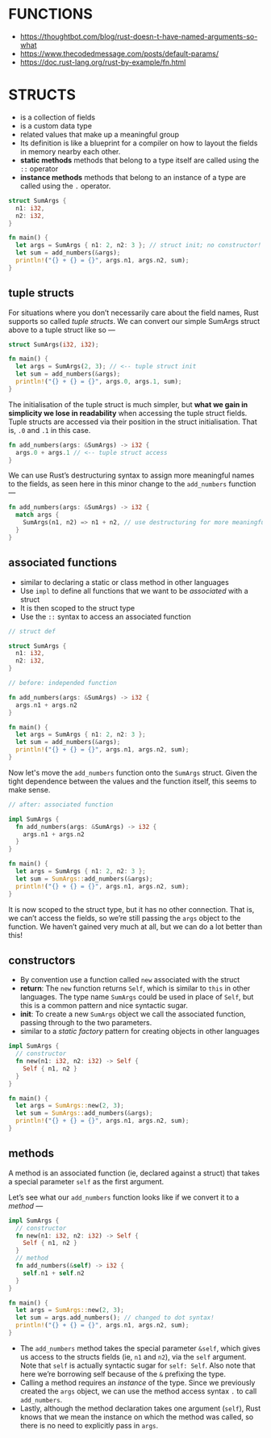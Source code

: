 # FUNCTIONS

- https://thoughtbot.com/blog/rust-doesn-t-have-named-arguments-so-what
- https://www.thecodedmessage.com/posts/default-params/
- https://doc.rust-lang.org/rust-by-example/fn.html

# STRUCTS

- is a collection of fields
- is a custom data type
- related values that make up a meaningful group
- Its definition is like a blueprint for a compiler on how to layout the fields in memory nearby each other.
- **static methods**
  methods that belong to a type itself are called using the `::` operator
- **instance methods** 
  methods that belong to an instance of a type are called using the `.` operator.

```rust
struct SumArgs {
  n1: i32,
  n2: i32,
}
```

```rust
fn main() {
  let args = SumArgs { n1: 2, n2: 3 }; // struct init; no constructor!
  let sum = add_numbers(&args);
  println!("{} + {} = {}", args.n1, args.n2, sum);
}
```

## tuple structs

For situations where you don’t necessarily care about the field names, Rust supports so called _tuple structs_. We can convert our simple SumArgs struct above to a tuple struct like so —

```rust
struct SumArgs(i32, i32);
```

```rust
fn main() {
  let args = SumArgs(2, 3); // <-- tuple struct init
  let sum = add_numbers(&args);
  println!("{} + {} = {}", args.0, args.1, sum);
}
```

The initialisation of the tuple struct is much simpler, but **what we gain in simplicity we lose in readability** when accessing the tuple struct fields. Tuple structs are accessed via their position in the struct initialisation. That is, `.0` and `.1` in this case.

```rust
fn add_numbers(args: &SumArgs) -> i32 {
  args.0 + args.1 // <-- tuple struct access
}
```

We can use Rust’s destructuring syntax to assign more meaningful names to the fields, as seen here in this minor change to the `add_numbers` function —

```rust
fn add_numbers(args: &SumArgs) -> i32 {
  match args {
    SumArgs(n1, n2) => n1 + n2, // use destructuring for more meaningful names
  }
}
```

## associated functions 

- similar to declaring a static or class method in other languages
- Use `impl` to define all functions that we want to be _associated_ with a struct
- It is then scoped to the struct type
- Use the `::` syntax to access an associated function

```rust
// struct def

struct SumArgs {
  n1: i32,
  n2: i32,
}
```

```rust
// before: independed function

fn add_numbers(args: &SumArgs) -> i32 {
  args.n1 + args.n2
}

fn main() {
  let args = SumArgs { n1: 2, n2: 3 };
  let sum = add_numbers(&args);
  println!("{} + {} = {}", args.n1, args.n2, sum);
}
```

Now let's move the `add_numbers` function onto the `SumArgs` struct. Given the tight dependence between the values and the function itself, this seems to make sense.

```rust
// after: associated function

impl SumArgs {
  fn add_numbers(args: &SumArgs) -> i32 {
    args.n1 + args.n2
  }
}

fn main() {
  let args = SumArgs { n1: 2, n2: 3 };
  let sum = SumArgs::add_numbers(&args);
  println!("{} + {} = {}", args.n1, args.n2, sum);
}
```

It is now scoped to the struct type, but it has no other connection. That is, we can’t access the fields, so we’re still passing the `args` object to the function. We haven’t gained very much at all, but we can do a lot better than this!

## constructors

- By convention use a function called `new` associated with the struct
- **return**: The `new` function returns `Self`, which is similar to `this` in other languages.
  The type name `SumArgs` could be used in place of `Self`, but this is a common pattern and nice syntactic sugar.
- **init**: To create a new `SumArgs` object we call the associated function, passing through to the two parameters.
- similar to a _static factory_ pattern for creating objects in other languages

```rust
impl SumArgs {
  // constructor
  fn new(n1: i32, n2: i32) -> Self {
    Self { n1, n2 }
  }
}

fn main() {
  let args = SumArgs::new(2, 3);
  let sum = SumArgs::add_numbers(&args);
  println!("{} + {} = {}", args.n1, args.n2, sum);
}
```

## methods

A method is an associated function (ie, declared against a struct) that takes a special parameter `self` as the first argument.

Let’s see what our `add_numbers` function looks like if we convert it to a _method_ —

```rust
impl SumArgs {
  // constructor
  fn new(n1: i32, n2: i32) -> Self {
    Self { n1, n2 }
  }
  // method
  fn add_numbers(&self) -> i32 {
    self.n1 + self.n2
  }
}

fn main() {
  let args = SumArgs::new(2, 3);
  let sum = args.add_numbers(); // changed to dot syntax!
  println!("{} + {} = {}", args.n1, args.n2, sum);
}
```

- The `add_numbers` method takes the special parameter `&self`, which gives us access to the structs fields (ie, `n1` and `n2`), via the `self` argument.
  Note that `self` is actually syntactic sugar for `self: Self`. 
  Also note that here we’re borrowing self because of the `&` prefixing the type.
- Calling a method requires an _instance_ of the type. Since we previously created the `args` object, we can use the method access syntax `.` to call `add_numbers`.
- Lastly, although the method declaration takes one argument (`self`), Rust knows that we mean the instance on which the method was called, so there is no need to explicitly pass in `args`.